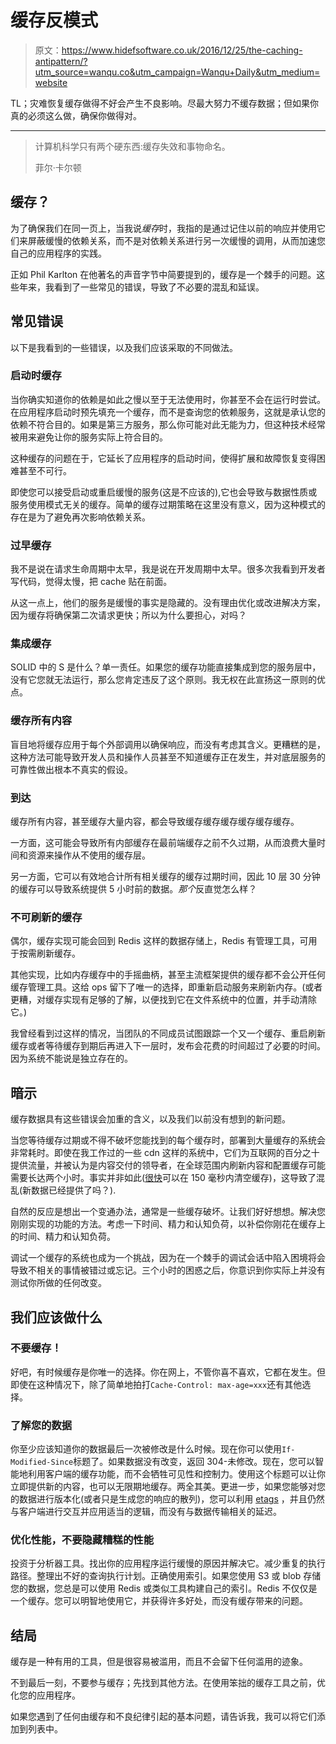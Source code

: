 # 缓存反模式

> 原文：<https://www.hidefsoftware.co.uk/2016/12/25/the-caching-antipattern/?utm_source=wanqu.co&utm_campaign=Wanqu+Daily&utm_medium=website>

TL；灾难恢复缓存做得不好会产生不良影响。尽最大努力不缓存数据；但如果你真的必须这么做，确保你做得对。

* * *

> 计算机科学只有两个硬东西:缓存失效和事物命名。
> 
> 菲尔·卡尔顿

## 缓存？

为了确保我们在同一页上，当我说*缓存*时，我指的是通过记住以前的响应并使用它们来屏蔽缓慢的依赖关系，而不是对依赖关系进行另一次缓慢的调用，从而加速您自己的应用程序的实践。

正如 Phil Karlton 在他著名的声音字节中简要提到的，缓存是一个棘手的问题。这些年来，我看到了一些常见的错误，导致了不必要的混乱和延误。

## 常见错误

以下是我看到的一些错误，以及我们应该采取的不同做法。

### 启动时缓存

当你确实知道你的依赖是如此之慢以至于无法使用时，你甚至不会在运行时尝试。在应用程序启动时预先填充一个缓存，而不是查询您的依赖服务，这就是承认您的依赖不符合目的。如果是第三方服务，那么你可能对此无能为力，但这种技术经常被用来避免让你的服务实际上符合目的。

这种缓存的问题在于，它延长了应用程序的启动时间，使得扩展和故障恢复变得困难甚至不可行。

即使您可以接受启动或重启缓慢的服务(这是不应该的),它也会导致与数据性质或服务使用模式无关的缓存。简单的缓存过期策略在这里没有意义，因为这种模式的存在是为了避免再次影响依赖关系。

### 过早缓存

我不是说在请求生命周期中太早，我是说在开发周期中太早。很多次我看到开发者写代码，觉得太慢，把 cache 贴在前面。

从这一点上，他们的服务是缓慢的事实是隐藏的。没有理由优化或改进解决方案，因为缓存将确保第二次请求更快；所以为什么要担心，对吗？

### 集成缓存

SOLID 中的 S 是什么？单一责任。如果您的缓存功能直接集成到您的服务层中，没有它您就无法运行，那么您肯定违反了这个原则。我无权在此宣扬这一原则的优点。

### 缓存所有内容

盲目地将缓存应用于每个外部调用以确保响应，而没有考虑其含义。更糟糕的是，这种方法可能导致开发人员和操作人员甚至不知道缓存正在发生，并对底层服务的可靠性做出根本不真实的假设。

### 到达

缓存所有内容，甚至缓存大量内容，都会导致缓存缓存缓存缓存缓存缓存。

一方面，这可能会导致所有内部缓存在最前端缓存之前不久过期，从而浪费大量时间和资源来操作从不使用的缓存层。

另一方面，它可以有效地合计所有相关缓存的缓存过期时间，因此 10 层 30 分钟的缓存可以导致系统提供 5 小时前的数据。*那个*反直觉怎么样？

### 不可刷新的缓存

偶尔，缓存实现可能会回到 Redis 这样的数据存储上，Redis 有管理工具，可用于按需刷新缓存。

其他实现，比如内存缓存中的手摇曲柄，甚至主流框架提供的缓存都不会公开任何缓存管理工具。这给 ops 留下了唯一的选择，即重新启动服务来刷新内存。(或者更糟，对缓存实现有足够的了解，以便找到它在文件系统中的位置，并手动清除它。)

我曾经看到过这样的情况，当团队的不同成员试图跟踪一个又一个缓存、重启刷新缓存或者等待缓存到期后再进入下一层时，发布会花费的时间超过了必要的时间。因为系统不能说是独立存在的。

## 暗示

缓存数据具有这些错误会加重的含义，以及我们以前没有想到的新问题。

当您等待缓存过期或不得不破坏您能找到的每个缓存时，部署到大量缓存的系统会非常耗时。即使在我工作过的一些 cdn 这样的系统中，它们为互联网的百分之十提供流量，并被认为是内容交付的领导者，在全球范围内刷新内容和配置缓存可能需要长达两个小时。事实并非如此([很快](https://www.fastly.com/products/instant-purging)可以在 150 毫秒内清空缓存)，这导致了混乱(新数据已经提供了吗？).

自然的反应是想出一个变通办法，通常是一些缓存破坏。让我们好好想想。解决您刚刚实现的功能的方法。考虑一下时间、精力和认知负荷，以补偿你刚花在缓存上的时间、精力和认知负荷。

调试一个缓存的系统也成为一个挑战，因为在一个棘手的调试会话中陷入困境将会导致不相关的事情被错过或忘记。三个小时的困惑之后，你意识到你实际上并没有测试你所做的任何改变。

## 我们应该做什么

### 不要缓存！

好吧，有时候缓存是你唯一的选择。你在网上，不管你喜不喜欢，它都在发生。但即使在这种情况下，除了简单地拍打`Cache-Control: max-age=xxx`还有其他选择。

### 了解您的数据

你至少应该知道你的数据最后一次被修改是什么时候。现在你可以使用`If-Modified-Since`标题了。如果数据没有改变，返回 304-未修改。现在，您可以智能地利用客户端的缓存功能，而不会牺牲可见性和控制力。使用这个标题可以让你立即提供新的内容，也可以无限期地缓存。两全其美。更进一步，如果您能够对您的数据进行版本化(或者只是生成您的响应的散列)，您可以利用 [etags](https://en.wikipedia.org/wiki/HTTP_ETag) ，并且仍然与客户端进行交互并应用适当的逻辑，而没有与数据传输相关的延迟。

### 优化性能，不要隐藏糟糕的性能

投资于分析器工具。找出你的应用程序运行缓慢的原因并解决它。减少重复的执行路径。整理出不好的查询执行计划。正确使用索引。如果您使用 S3 或 blob 存储您的数据，您总是可以使用 Redis 或类似工具构建自己的索引。Redis 不仅仅是一个缓存。您可以明智地使用它，并获得许多好处，而没有缓存带来的问题。

## 结局

缓存是一种有用的工具，但是很容易被滥用，而且不会留下任何滥用的迹象。

不到最后一刻，不要参与缓存；先找到其他方法。在使用笨拙的缓存工具之前，优化您的应用程序。

如果您遇到了任何由缓存和不良纪律引起的基本问题，请告诉我，我可以将它们添加到列表中。